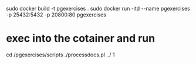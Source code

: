 sudo docker build -t pgexercises .
sudo docker run -itd --name pgexercises -p 25432:5432 -p 20800:80 pgexercises

# exec into the cotainer and run
cd /pgexercises/scripts
./processdocs.pl ../ 1
